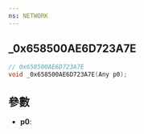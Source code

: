 ```yaml
---
ns: NETWORK
---
```

## _0x658500AE6D723A7E

```c
// 0x658500AE6D723A7E
void _0x658500AE6D723A7E(Any p0);
```


## 參數
* **p0**: 


